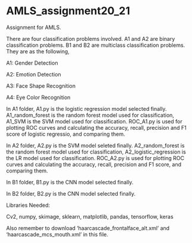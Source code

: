 # AMLS_assignment20_21

Assignment for AMLS.

There are four classification problems involved. A1 and A2 are binary classification problems. B1 and B2 are multiclass classification problems. They are as the following,

A1: Gender Detection

A2: Emotion Detection

A3: Face Shape Recognition

A4: Eye Color Recognition

In A1 folder, A1.py is the logistic regression model selected finally. A1_random_forest is the random forest model used for classification, A1_SVM is the SVM model used for classification. ROC_A1.py is used for plotting ROC curves and calculating the accuracy, recall, precision and F1 score of logistic regressio, and comparing them.

In A2 folder, A2.py is the SVM model seleted finally. A2_random_forest is the random forest model used for classification, A2_logistic_regression is the LR model used for classification. ROC_A2.py is used for plotting ROC curves and calculating the accuracy, recall, precision and F1 score, and comparing them.

In B1 folder, B1.py is the CNN model selected finally.

In B2 folder, B2.py is the CNN model selected finally.

Libraries Needed:

Cv2, numpy, skimage, sklearn, matplotlib, pandas, tensorflow, keras

Also remember to download ‘haarcascade_frontalface_alt.xml’ and ‘haarcascade_mcs_mouth.xml’ in this file.
